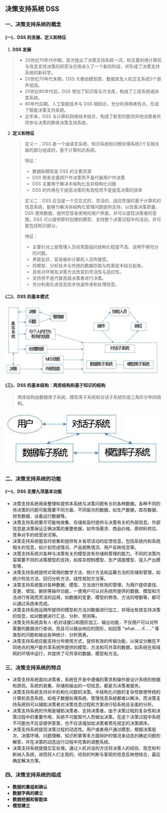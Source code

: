 ## 决策支持系统 DSS

### 一、决策支持系统的概念

#### (一)、DSS 的发展、定义和特征

1. **DSS 发展**

> - 20世纪70年代中期，首次提出了决策支持系统一词，标志着利用计算机与信息支持决策的研究与应用进入了一个新的阶段，并形成了决策支持系统的新科学。
> - 20世纪70年代末期，DSS 大都由模型库、数据库及人机交互系统3个部件组成。
> - 20世纪80年代初，DSS 增加了知识库与方法库，构成了三库系统或四库系统。
> - 80年代后期，人工智能技术与 DSS 相结合，充分利用两者有点，形成了智能决策支持系统。
> - 近年来，DSS 与计算机网络技术结合，构成了新型的能供异地决策者共同参与决策的群体决策支持系统。

2. **定义和特征**

   > 定义一：DSS 是一个由语言系统、知识系统和问题处理系统3个互相关联的部分组成的，基于计算机的系统。
   >
   > 特征：
   >
   > - 数据和模型是 DSS 的主要资源
   > - DSS 用来支援用户作决策而不是代替用户作决策
   > - DSS 主要用于解决半结构化及非结构化问题
   > - DSS 的作用在于提高决策的有效性而不是提高决策的效率

   > 定义二：DSS 应当是一个交互式的、灵活的、适应性强的基于计算机的信息系统，能够为解决非结构化管理问题提供支持，以改善决策质量。DSS 使用数据，提供您容易使用的用户界面，并可以提现决策者的意图。DSS 可以提供即时创建的模型，支持整个决策过程中的活动，并可能包括知识部分。
   >
   > 特征：
   >
   > - 主要针对上层管理人员经常面临的结构化程度不高、说明不够充分的问题。
   > - 界面友好，容易被非计算机人员所接受。
   > - 将模型、分析技术与传统的数据存取与检索技术结合起来。
   > - 具有对环境及决策方法改变的灵活性与适应性。
   > - 支持但不是代替高层决策者进行决策。
   > - 充分利用先进信息技术快速传递和处理信息。

#### (二)、DSS 的基本模式

![](../../.images/202501/080947.png)

#### (三)、DSS 的基本结构：两库结构和基于知识的结构

> 两库结构由数据库子系统、模型库子系统和对话子系统形成三角形分布的结构。

![](../../.images/202501/080948.png)



### 二、决策支持系统的功能

#### (一)、DSS 支撑九项基本功能

- 决策支持系统用来整理和提供本系统与决策问题有关的各种数据。各种不同的待决策的问题可能需要不同方面、不同层次的数据，如生产数据，库存数据、财务数据、设备运行数据等。
- 决策支持系统要尽可能地收集、存储和及时提供与决策有关的外部信息。外部信息是决策保证正确决策的重要依据，如市场需求、商品价格、原材料供应、竞争对手的经营状况等。
- 决策支持系统能及时收集和提供有关各项活动的反馈信息，包括系统内和系统相关的信息，如计划完成情况、产品销售情况、用户反映信息等。
- 决策支持系统对各种与决策有关的模型具有存储和管理的能力。不同的决策内容需要不同的决策模型的支持，如库存控制模型、生产调度模型、投入产出模型等。
- 决策支持系统提供对常用的数学方法、统计方法和运筹方法的存储和管理，如统计检验方法、回归分析方法、线性规划方法等。
- 决策支持系统能对各种数据、模型、方法进行有效的管理，为用户提供查找、变更、增加、删除等操作功能，一使用户可以对系统所提供的数据、模型和方法进行有效而灵活的运用，如数据的变更、模型的修改、方法的增删等，都可以通过系统来完成。
- 决策支持系统运用所提供的模型和方法对数据进行加工，并得出有效支持决策的信息，如对数据进行汇总、分析、预测等。
- 决策支持系统具有人-机对话接口和图形加工、输出功能，不仅用户可以对所需要的数据进行查询，而且可以输出响应的图形，如回答 “what……if……” 等类型的问题和输出各种统计、分析图表。
- 决策支持系统应能支持分布使用方式，提供有效的传输功能，以保证分散在不同地点的用户能共享系统所提供的模型、方法和可共享的数据，如系统在局域网的环境中运行，并提供了可共享的数据、模型和方法。

### 三、决策支持系统的特点

- 决策支持系统面向决策者，系统在开发中遵循的需求和操作是设计系统的依据和原则。系统的收集、存储和输出的一切信息，都是为决策者服务。
- 决策支持系统支持对半机构化问题的决策。半结构化问题的复杂性致使传统的计算机信息系统，如电子数据处理系统、管理信息系统都难以解决，而决策支持系统则可以辅助决策者对决策信息过程和方案进行较系统且全面的分析。
- 决策支持系统的作用是辅助决策者、支持决策者。由于决策过程的复杂性和决策过程中的重要作用，系统不可能取代人而做出决策。在这个决策过程中系统不可能也不应该提供答案，也不应该强加给决策者预先规定的决策顺序。
- 决策支持系统提现决策过程的动态性。用户或者用户通过模型，根据决策层次、决策环境、问题理解、知识积累等多方面辩护的情况来动态的确定问题的解答，并在决策的动态运行过程中完善的调整系统。
- 决策支持系统提倡交互处理。通过人机对话的方式将决策人的经验、观念和判断纳入系统，进而将人们主观的、经验的判断与客观的信息反映想结合，最后确定解决方案。

### 四、决策支持系统的组成

- **数据的重组和确认**
- **数据字典的建立**
- **数据挖掘和智能体**
- **模型建立**